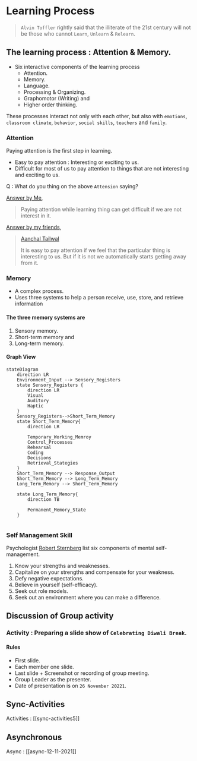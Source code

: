 # Learning Process


> `Alvin Toffler` rightly said that the illiterate of the 21st century will not be those who cannot `Learn`, `Unlearn` & `Relearn`.

## The learning process : Attention & Memory.

- Six interactive components of the learning process
	- Attention.
	- Memory.
	- Language.
	- Processing & Organizing.
	- Graphomotor (Writing) and
	- Higher order thinking.

These processes interact not only with each other, but also with `emotions`, `classroom climate`, `behavior`, `social skills`, `teachers` and `family`.

### Attention

Paying attention is the first step in learning.

- Easy to pay attention : Interesting or exciting to us.
- Difficult for most of us to pay attention to things that are not interesting and exciting to us.


Q : What do you thing on the above `Attension` saying?

<u>Answer by <a href="https://atiq-ur-rehaman.netlify.app/#about" target="_blank">Me</a></u>,

> Paying attention while learning thing can get difficult if we are not interest in it.

<u>Answer by my friends</u>,

 > <a href="https://sites.google.com/view/aanchaltailwal/home" target="_blank"><u>Aanchal Tailwal</u></a>
 > 
> It is easy to pay attention if we feel that the particular thing is interesting to us. But if it is not we automatically starts getting away from it.

### Memory

- A complex process.
- Uses three systems to help a person receive, use, store, and retrieve information


#### The three memory systems are

1. Sensory memory.
2. Short-term memory and
3. Long-term memory.


#### Graph View

```mermaid
stateDiagram
	direction LR
	Environment_Input --> Sensory_Registers
	state Sensory_Registers { 
		direction LR 
		Visual
		Auditory
		Haptic
	}
	Sensory_Registers-->Short_Term_Memory
	state Short_Term_Memory{
		direction LR
		
		Temporary_Working_Memroy
		Control_Processes
		Rehearsal
		Coding
		Decisions
		Retrieval_Stategies
	}
	Short_Term_Memory --> Response_Output
	Short_Term_Memory --> Long_Term_Memory
	Long_Term_Memory --> Short_Term_Memory
	
	state Long_Term_Memory{
		direction TB
		
		Permanent_Memory_State
	}
	
```


### Self Management Skill

Psychologist <a href="https://en.wikipedia.org/wiki/Robert_Sternberg" target="_blank">Robert Sternberg</a> list six components of mental self-management.

1. Know your strengths and weaknesses.
2. Capitalize on your strengths and compensate for your weakness.
3. Defy negative expectations.
4. Believe in yourself (self-efficacy).
5. Seek out role models.
6. Seek out an environment where you can make a difference.

## Discussion of Group activity

### Activity : Preparing a slide show of `Celebrating Diwali Break`.

#### Rules

- First slide.
- Each member one slide.
- Last slide + Screenshot or recording of group meeting.
- Group Leader as the presenter.
- Date of presentation is on `26 November 20221`.


## Sync-Activities
Activities : [[sync-activities5]]

## Asynchronous

Async : [[async-12-11-2021]]